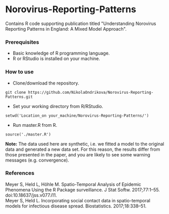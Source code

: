 # Norovirus-Reporting-Patterns
Contains R code supporting publication titled "Understanding Norovirus Reporting Patterns in England: A Mixed Model Approach".

### Prerequisites

* Basic knowledge of R programming language.
* R or RStudio is installed on your machine.

### How to use

* Clone/download the repository.<br>
```
git clone https://github.com/NikolaOndrikova/Norovirus-Reporting-Patterns.git
```
* Set your working directory from R/RStudio.<br>
```
setwd('Location_on your_machine/Norovirus-Reporting-Patterns/')
```
* Run master.R from R.<br>
```
source('./master.R') 
```

**Note:** The data used here are synthetic, i.e. we fitted a model to the original data and generated a new data set. For this reason, the results differ from those presented in the paper, and you are likely to see some warning messages (e.g. convergence). 


### References
Meyer S, Held L, Höhle M. Spatio-Temporal Analysis of Epidemic Phenomena Using the R Package surveillance. J Stat Softw. 2017;77:1–55. doi:10.18637/jss.v077.i11. <br>
Meyer S, Held L. Incorporating social contact data in spatio-temporal models for infectious disease spread. Biostatistics. 2017;18:338–51.
